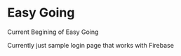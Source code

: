 # Easy Going

Current Begining of Easy Going

Currently just sample login page that works with Firebase